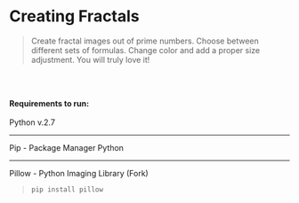 # Creating Fractals
>Create fractal images out of prime numbers. Choose between different sets of formulas. 
>Change color and add a proper size adjustment. You will truly love it!

<br><br>

<b>Requirements to run:</b>
<br><br>
Python v.2.7
***
Pip - Package Manager Python
***
Pillow - Python Imaging Library (Fork)
 >`pip install pillow`
